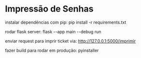 # Impressão de Senhas

instalar dependências com pip: pip install -r requirements.txt

rodar flask server: flask --app main --debug run

enviar request para imprir ticket via: http://127.0.0.1:5000/imprimir

fazer build para rodar em produção: pyinstaller 

